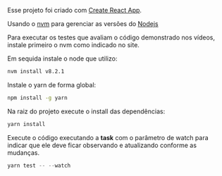 
Esse projeto foi criado com [Create React App](https://github.com/facebookincubator/create-react-app).

Usando o [nvm](https://github.com/creationix/nvm) para gerenciar as versões do [Nodejs](https://nodejs.org/en/)

Para executar os testes que avaliam o código demonstrado nos vídeos, instale primeiro o nvm como indicado no site.

Em sequida instale o node que utilizo:

```sh
nvm install v8.2.1
```

Instale o yarn de forma global:

```sh
npm install -g yarn
```

Na raiz do projeto execute o install das dependências:

```sh
yarn install
```

Execute o código executando a **task** com o parâmetro de watch para indicar que ele deve ficar observando e atualizando conforme as mudanças.

```js
yarn test -- --watch
```
